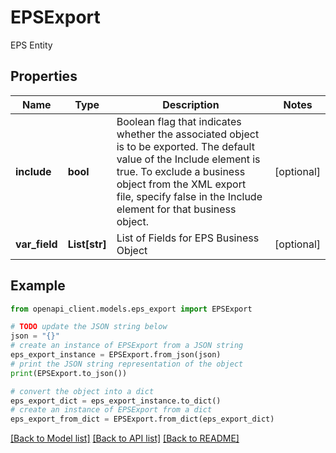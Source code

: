 # EPSExport

EPS Entity

## Properties

Name | Type | Description | Notes
------------ | ------------- | ------------- | -------------
**include** | **bool** | Boolean flag that indicates whether the associated object is to be exported. The default value of the Include element is true. To exclude a business object from the XML export file, specify false in the Include element for that business object. | [optional] 
**var_field** | **List[str]** | List of Fields for EPS Business Object | [optional] 

## Example

```python
from openapi_client.models.eps_export import EPSExport

# TODO update the JSON string below
json = "{}"
# create an instance of EPSExport from a JSON string
eps_export_instance = EPSExport.from_json(json)
# print the JSON string representation of the object
print(EPSExport.to_json())

# convert the object into a dict
eps_export_dict = eps_export_instance.to_dict()
# create an instance of EPSExport from a dict
eps_export_from_dict = EPSExport.from_dict(eps_export_dict)
```
[[Back to Model list]](../README.md#documentation-for-models) [[Back to API list]](../README.md#documentation-for-api-endpoints) [[Back to README]](../README.md)


